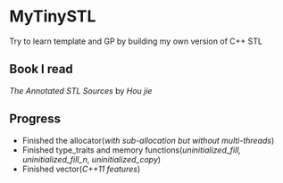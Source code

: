 # MyTinySTL

Try to learn template and GP by building my own version of C++ STL

## Book I read
 
 *The Annotated STL Sources* by *Hou jie*
 
##  Progress

* Finished the allocator(*with sub-allocation but without multi-threads*)
* Finished type_traits and memory functions(*uninitialized_fill, uninitialized_fill_n, uninitialized_copy*)
* Finished vector(*C++11 features*)
